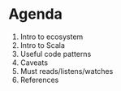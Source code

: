 # Agenda

1. Intro to ecosystem
2. Intro to Scala
3. Useful code patterns
4. Caveats
5. Must reads/listens/watches
6. References